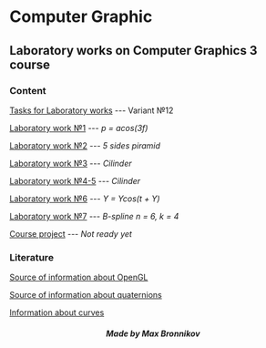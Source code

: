 # Computer Graphic
## Laboratory works on Computer Graphics 3 course

### Content

[Tasks for Laboratory works](lab_tasks.pdf) --- Variant №12

[Laboratory work №1](lab1) --- *p = acos(3f)*

[Laboratory work №2](lab2) --- *5 sides piramid*

[Laboratory work №3](lab3) --- *Cilinder*

[Laboratory work №4-5](lab4-5) --- *Cilinder*

[Laboratory work №6](lab6) --- *Y = Ycos(t + Y)*

[Laboratory work №7](lab7) --- *B-spline n = 6, k = 4* 

[Course project](KP) --- *Not ready yet*


### Literature

[Source of information about OpenGL](https://habr.com/ru/post/310790 "Lessons from Habr")

[Source of information about quaternions](https://habr.com/post/426863 "Quaternions")

[Information about curves](lab7/theory.ppt)

##### <center> Made by Max Bronnikov </center>
